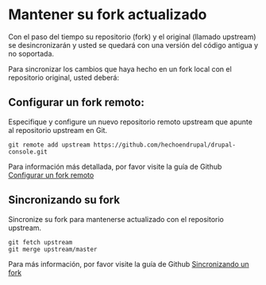 # Mantener su fork actualizado

Con el paso del tiempo su repositorio (fork) y el original (llamado upstream) se desincronizarán y usted se quedará con una versión del código antigua y no soportada.

Para sincronizar los cambios que haya hecho en un fork local con el repositorio original, usted deberá:

## Configurar un fork remoto:
Especifique y configure un nuevo repositorio remoto upstream que apunte al repositorio upstream en Git.
```
git remote add upstream https://github.com/hechoendrupal/drupal-console.git
```
Para información más detallada, por favor visite la guía de Github
[Configurar un fork remoto](https://help.github.com/articles/configuring-a-remote-for-a-fork/)  

## Sincronizando su fork
Sincronize su fork para mantenerse actualizado con el repositorio upstream.
```
git fetch upstream
git merge upstream/master
```
Para más información, por favor visite la guía de Github
[Sincronizando un fork](https://help.github.com/articles/syncing-a-fork/)
